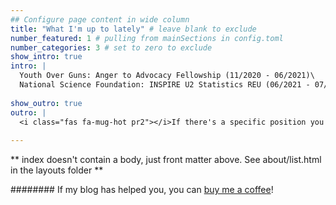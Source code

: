 ```yaml
---
## Configure page content in wide column
title: "What I'm up to lately" # leave blank to exclude
number_featured: 1 # pulling from mainSections in config.toml
number_categories: 3 # set to zero to exclude
show_intro: true 
intro: |
  Youth Over Guns: Anger to Advocacy Fellowship (11/2020 - 06/2021)\
  National Science Foundation: INSPIRE U2 Statistics REU (06/2021 - 07/2021)
  
show_outro: true
outro: |
  <i class="fas fa-mug-hot pr2"></i>If there's a specific position you are interested in learning more about, feel free to email me to learn more information!
  
---
```


** index doesn't contain a body, just front matter above.
See about/list.html in the layouts folder **

########   <i class="fas fa-mug-hot pr2"></i>If my blog has helped you, you can [buy me a coffee](https://ko-fi.com/)!
